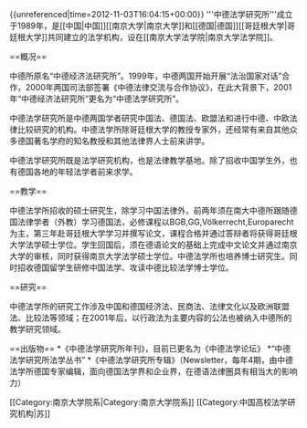 {{unreferenced|time=2012-11-03T16:04:15+00:00}}
'''中德法学研究所'''成立于1989年，是[[中国|中国]][[南京大学|南京大学]]和[[德国|德国]][[哥廷根大学|哥廷根大学]]共同建立的法学机构，设在[[南京大学法学院|南京大学法学院]]。


==概况==

中德所原名“中德经济法研究所”。1999年，中德两国开始开展“法治国家对话”合作，2000年两国司法部签署《中德法律交流与合作协议》，在此大背景下，2001年“中德经济法研究所”更名为“中德法学研究所”。

中德法学研究所是中德两国学者研究中国法、德国法、欧盟法和进行中德、中欧法律比较研究的机构。中德法学所除哥廷根大学的教授专家外，还经常有来自其他众多德国著名学府的知名教授和其他法律界人士前来讲学。

中德法学研究所既是法学研究机构，也是法律教学基地。除了招收中国学生外，也有德国各地的年轻法学者前来求学。

==教学==

中德法学所招收的硕士研究生，除学习中国法律外，前两年须在南大中德所跟随德国法律学者（外教）学习德国法，必修课程以BGB,GG,Völkerrecht,Europarecht为主，第三年赴哥廷根大学学习并撰写论文，课程合格并通过答辩者将获得哥廷根大学法学硕士学位。学生回国后，须在德语论文的基础上完成中文论文并通过南京大学的审核，同时获得南京大学法学硕士学位。中德法学所也培养博士研究生。同时招收德国留学生研修中国法学、攻读中德比较法学博士学位。

==研究==

中德法学所的研究工作涉及中国和德国经济法、民商法、法律文化以及欧洲联盟法、比较法等领域；在2001年后，以行政法为主要内容的公法也被纳入中德所的教学研究领域。


==出版物==
*《中德法学研究所年刊》，目前已更名为《中德法学论坛》
*“中德法学研究所法学丛书” 
*《中德法学研究所专辑》（Newsletter，每年4期，由中德法学所德国专家编辑，面向德国法学界和企业界，在德语法律圈具有相当大的影响力）

[[Category:南京大学院系|Category:南京大学院系]]
[[Category:中国高校法学研究机构|苏]]
